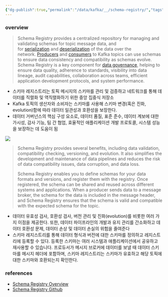 ```yaml
---
{"dg-publish":true,"permalink":"/data/kafka/__/schema-registry/","tags":["kafka","schema registry"],"noteIcon":"","created":"2024-06-30T00:39:32.000+09:00"}
---
```



### overview


> Schema Registry provides a centralized repository for managing and validating schemas for topic message data, and for [serialization](https://docs.confluent.io/platform/current/_glossary.html#term-serializer) and [deserialization](https://docs.confluent.io/platform/current/_glossary.html#term-deserializer) of the data over the network. [Producers](https://docs.confluent.io/platform/current/_glossary.html#term-producer) and [consumers](https://docs.confluent.io/platform/current/_glossary.html#term-consumer) to Kafka topics can use schemas to ensure data consistency and compatibility as schemas evolve. Schema Registry is a key component for [data governance](https://docs.confluent.io/cloud/current/stream-governance/index.html#stream-governance-on-ccloud), helping to ensure data quality, adherence to standards, visibility into data lineage, audit capabilities, collaboration across teams, efficient application development protocols, and system performance.


- 스키마 레지스트리는 토픽 메시지의 스키마를 관리 및 검증하고 네트워크를 통해 데이터를 직렬화 및 역직렬화하기 위한 중앙 집중식 저장소
- Kafka 토픽의 생산자와 소비자는 스키마를 사용해 스키마 변경(혹은 진화, evolution)함에 따라 데이터 일관성과 호환성을 보장한다.
- 데이터 거버넌스의 핵심 구성 요소로, 데이터 품질, 표준 준수, 데이터 계보에 대한 가시성, 감사 기능, 팀 간 협업, 효율적인 애플리케이션 개발 프로토콜, 시스템 성능을 보장하는 데 도움이 됨

![](https://i.imgur.com/56VsdS0.png)

> Schema Registry provides several benefits, including data validation, compatibility checking, versioning, and evolution. It also simplifies the development and maintenance of data pipelines and reduces the risk of data compatibility issues, data corruption, and data loss.
> 
> Schema Registry enables you to define schemas for your data formats and versions, and register them with the registry. Once registered, the schema can be shared and reused across different systems and applications. When a producer sends data to a message broker, the schema for the data is included in the message header, and Schema Registry ensures that the schema is valid and compatible with the expected schema for the topic.

- 데이터 유효성 검사, 호환성 검사, 버전 관리 및 진화(evolution)를 비롯한 여러 가지 이점을 제공한다. 또한, 데이터 파이프라인의 개발과 유지 관리를 간소화하고 데이터 호환성 문제, 데이터 손상 및 데이터 손실의 위험을 줄여준다
- 스키마 레지스트리를 통해 데이터 형식과 버전에 대한 스키마를 정의하고 레지스트리에 등록할 수 있다. 등록한 스키마는 여러 시스템과 애플리케이션에서 공유하고 재사용할 수 있습니다. 프로듀서가 메시지 브로커에 데이터를 보낼 때 데이터 스키마를 메시지 헤더에 포함하며, 스키마 레지스트리는 스키마가 유효하고 해당 토픽에 대한 스키마와 호환되는지 확인한다.

### references

- [Schema Registry Overview](https://docs.confluent.io/platform/current/schema-registry)
- [Schema Registry Github](https://github.com/confluentinc/schema-registry)